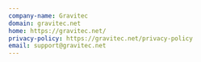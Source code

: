 ```yaml
---
company-name: Gravitec
domain: gravitec.net
home: https://gravitec.net/
privacy-policy: https://gravitec.net/privacy-policy
email: support@gravitec.net
---
```





